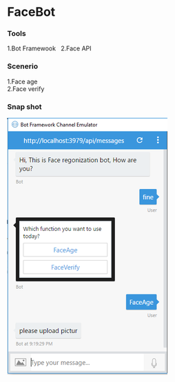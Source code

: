 # FaceBot

### Tools
1.Bot Framewook  
2.Face API

### Scenerio
1.Face age  
2.Face verify

### Snap shot
![step1](https://github.com/a93701011/FaceBot/blob/master/pic/step1.PNG)
